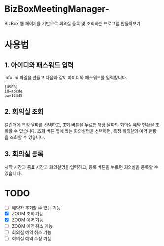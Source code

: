 # BizBoxMeetingManager-
BizBox 웹 페이지를 기반으로 회의실 등록 및 조회하는 프로그램 만들어보기
# 사용법

## 1. 아이디와 패스워드 입력

info.ini 파일을 만들고 다음과 같이 아이디와 패스워드를 입력합니다.

```
[USER]
id=abcde
pw=12345
```

## 2. 회의실 조회

캘린더에 특정 날짜를 선택하고, 조회 버튼을 누르면 해당 날짜의 회의실 예약 현황을 조회할 수 있습니다.
조회 버튼 옆에 있는 회의실명을 선택하면, 특정 회의실의 예약 현황을 조회할 수 있습니다.

## 3. 회의실 등록
시작 시간과 종료 시간과 회의실명을 입력하고, 등록 버튼을 누르면 회의실을 등록할 수 있습니다.


# TODO

- [ ] 예약자 추가할 수 있는 기능
- [x] ZOOM 조회 기능
- [x] ZOOM 예약 기능
- [ ]  ZOOM 예약 취소 기능
- [ ] 회의실 예약 취소 기능
- [ ] 회의실 예약 수정 기능
